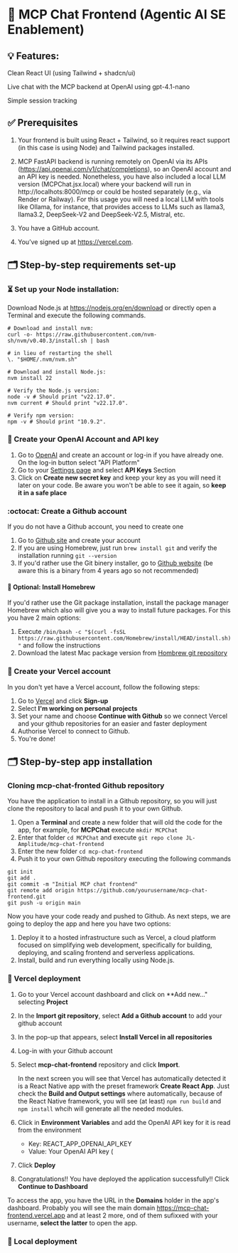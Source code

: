 # 🚀 MCP Chat Frontend (Agentic AI SE Enablement)

## 💡 Features:
Clean React UI (using Tailwind + shadcn/ui)

Live chat with the MCP backend at OpenAI using gpt-4.1-nano

Simple session tracking

## ✅ Prerequisites
1. Your frontend is built using React + Tailwind, so it requires react support (in this case is using Node) and Tailwind packages installed.

2. MCP FastAPI backend is running remotely on OpenAI via its APIs (https://api.openai.com/v1/chat/completions), so an OpenAI account and an API key is needed. Nonetheless, you have also included a local LLM version (MCPChat.jsx.local) where your backend will run in http://localhots:8000/mcp or could be hosted separately (e.g., via Render or Railway). 
For this usage you will need a local LLM with tools like Ollama, for instance, that provides access to LLMs such as llama3, llama3.2, DeepSeek-V2 and DeepSeek-V2.5, Mistral, etc. 

3. You have a GitHub account.

4. You’ve signed up at https://vercel.com.

## 🗂️ Step-by-step requirements set-up

### :hourglass_flowing_sand: Set up your Node installation:

Download Node.js at https://nodejs.org/en/download or directly open a Terminal and execute the following commands.

```
# Download and install nvm:
curl -o- https://raw.githubusercontent.com/nvm-sh/nvm/v0.40.3/install.sh | bash

# in lieu of restarting the shell
\. "$HOME/.nvm/nvm.sh"

# Download and install Node.js:
nvm install 22

# Verify the Node.js version:
node -v # Should print "v22.17.0".
nvm current # Should print "v22.17.0".

# Verify npm version:
npm -v # Should print "10.9.2".
```
###  :twisted_rightwards_arrows: Create your OpenAI Account and API key

1. Go to [OpenAI](https://openai.com/) and create an account or log-in if you have already one. On the log-in button select "API Platform"
2. Go to your [Settings page](https://platform.openai.com/settings/organization/general) and select **API Keys** Section
3. Click on **Create new secret key** and keep your key as you will need it later on your code. Be aware you won't be able to see it again, so **keep it in a safe place**

### :octocat: Create a Github account
If you do not have a Github account, you need to create one

1. Go to [Github site](https://github.com) and create your account
2. If you are using Homebrew, just run ```brew install git``` and verify the installation running ```git --version```
4. If you'd rather use the Git binery installer, go to [Github website](https://git-scm.com/downloads/mac) (be aware this is a binary from 4 years ago so not recommended)

#### :beer: Optional: Install Homebrew
If you'd rather use the Git package installation, install the package manager Homebrew which also will give you a way to install future packages. For this you have 2 main options:

1. Execute ```/bin/bash -c "$(curl -fsSL https://raw.githubusercontent.com/Homebrew/install/HEAD/install.sh)"``` and follow the instructions
2. Download the latest Mac package version from [Hombrew git repository](https://github.com/Homebrew/brew/releases/tag/4.5.8)
   
### 📂 Create your Vercel account

In you don't yet have a Vercel account, follow the following steps:

1. Go to [Vercel](https://vercel.com) and click **Sign-up**
2. Select **I'm working on personal projects**
3. Set your name and choose **Continue with Github** so we connect Vercel and your github repositories for an easier and faster deployment
4. Authorise Vercel to connect to Github.
5. You're done!

## 🗂️ Step-by-step app installation

### Cloning mcp-chat-fronted Github repository

You have the application to install in a Github repository, so you will just clone the repository to lacal and push it to your own Github. 

1. Open a **Terminal** and create a new folder that will old the code for the app, for example, for **MCPChat** execute ```mkdir MCPChat```
2. Enter that folder ```cd MCPChat``` and execute ```git repo clone JL-Amplitude/mcp-chat-frontend```
3. Enter the new folder ```cd mcp-chat-frontend```
4. Push it to your own Github repository executing the following commands

```
git init
git add .
git commit -m "Initial MCP chat frontend"
git remote add origin https://github.com/yourusername/mcp-chat-frontend.git
git push -u origin main
```

Now you have your code ready and pushed to Github. As next steps, we are going to deploy the app and here you have two options:

1. Deploy it to a hosted infrastructure such as Vercel, a cloud platform focused on simplifying web development, specifically for building, deploying, and scaling frontend and serverless applications.
2. Install, build and run everything locally using Node.js. 

### 📂 Vercel deployment

1. Go to your Vercel account dashboard and click on **Add new..." selecting **Project**
2. In the **Import git repository**, select **Add a Github account** to add your github account
3. In the pop-up that appears, select **Install Vercel in all repositories**
4. Log-in with your Github account
5. Select **mcp-chat-frontend** repository and click **Import**.

   In the next screen you will see that Vercel has automatically detected it is a React Native app with the preset framework **Create React App**. Just check the **Build and Output settings** where automatically, because of the React Native framework, you will see (at least)  ```npm run build``` and ```npm install``` whcih will generate all the needed modules.

6. Click in **Environment Variables** and add the OpenAI API key for it is read from the environment

   - Key: REACT_APP_OPENAI_API_KEY
   - Value: Your OpenAI API key (

7. Click **Deploy**
8. Congratulations!! You have deployed the application successfully!! Click **Continue to Dashboard**

To access the app, you have the URL in the **Domains** holder in the app's dashboard. Probably you will see the main domain https://mcp-chat-frontend.vercel.app and at least 2 more, ond of them sufixxed with your username, **select the latter** to open the app.

### 📂 Local deployment


     
